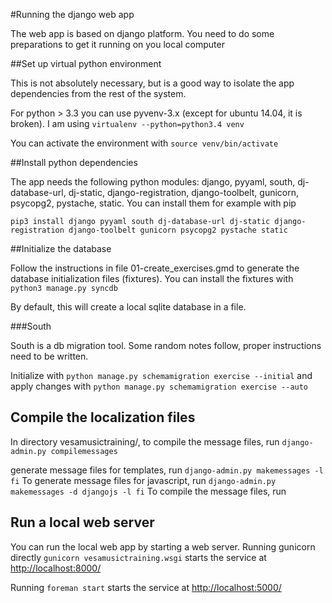 #Running the django web app

The web app is based on django platform. You need to do some preparations to get it running on you local computer

##Set up virtual python environment

This is not absolutely necessary, but is a good way to isolate the
app dependencies from the rest of the system.

For python > 3.3 you can use pyvenv-3.x (except for ubuntu 14.04, it is broken). I am using
```virtualenv --python=python3.4 venv```

You can activate the environment with
```source venv/bin/activate```

##Install python dependencies

The app needs the following python modules: django, pyyaml, south, dj-database-url, dj-static, django-registration, django-toolbelt, gunicorn, psycopg2, pystache, static. You can install them for example with pip
```
pip3 install django pyyaml south dj-database-url dj-static django-registration django-toolbelt gunicorn psycopg2 pystache static
```

##Initialize the database

Follow the instructions in file 01-create_exercises.gmd to generate the database initialization files (fixtures). You can install the fixtures with
```python3 manage.py syncdb```

By default, this will create a local sqlite database in a file.

###South

South is a db migration tool. Some random notes follow, proper instructions need to be written.

Initialize with
```python manage.py schemamigration exercise --initial```
and apply changes with
```python manage.py schemamigration exercise --auto```

## Compile the localization files

In directory vesamusictraining/, to compile the message files, run
```django-admin.py compilemessages```

 generate message files for templates, run
```django-admin.py makemessages -l fi```
To generate message files for javascript, run
```django-admin.py makemessages -d djangojs -l fi```
To compile the message files, run


## Run a local web server
You can run the local web app by starting a web server. Running gunicorn directly
```gunicorn vesamusictraining.wsgi```
starts the service at [http://localhost:8000/](http://localhost:8000/)

Running ```foreman start```
starts the service at [http://localhost:5000/](http://localhost:5000/)


